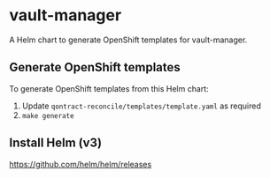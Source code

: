 # vault-manager
A Helm chart to generate OpenShift templates for vault-manager.

## Generate OpenShift templates

To generate OpenShift templates from this Helm chart:

1. Update `qontract-reconcile/templates/template.yaml` as required
4. `make generate`

## Install Helm (v3)

https://github.com/helm/helm/releases

